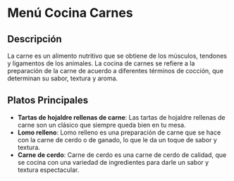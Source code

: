 # Menú Cocina Carnes

## Descripción
La carne es un alimento nutritivo que se obtiene de los músculos, tendones y ligamentos de los animales. La cocina de carnes se refiere a la preparación de la carne de acuerdo a diferentes términos de cocción, que determinan su sabor, textura y aroma. 

## Platos Principales
- **Tartas de hojaldre rellenas de carne**: Las tartas de hojaldre rellenas de carne son un clásico que siempre queda bien en tu mesa.
- **Lomo relleno**: Lomo relleno es una preparación de carne que se hace con la carne de cerdo o de ganado, lo que le da un toque de sabor y textura.
- **Carne de cerdo**: Carne de cerdo es una carne de cerdo de calidad, que se cocina con una variedad de ingredientes para darle un sabor y textura espectacular.